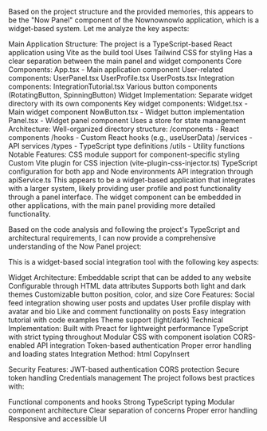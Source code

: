 Based on the project structure and the provided memories, this appears to be the "Now Panel" component of the NownownowIo application, which is a widget-based system. Let me analyze the key aspects:

Main Application Structure:
The project is a TypeScript-based React application using Vite as the build tool
Uses Tailwind CSS for styling
Has a clear separation between the main panel and widget components
Core Components:
App.tsx - Main application component
User-related components:
UserPanel.tsx
UserProfile.tsx
UserPosts.tsx
Integration components:
IntegrationTutorial.tsx
Various button components (RotatingButton, SpinningButton)
Widget Implementation:
Separate widget directory with its own components
Key widget components:
Widget.tsx - Main widget component
NowButton.tsx - Widget button implementation
Panel.tsx - Widget panel component
Uses a store for state management
Architecture:
Well-organized directory structure:
/components - React components
/hooks - Custom React hooks (e.g., useUserData)
/services - API services
/types - TypeScript type definitions
/utils - Utility functions
Notable Features:
CSS module support for component-specific styling
Custom Vite plugin for CSS injection (vite-plugin-css-injector.ts)
TypeScript configuration for both app and Node environments
API integration through apiService.ts
This appears to be a widget-based application that integrates with a larger system, likely providing user profile and post functionality through a panel interface. The widget component can be embedded in other applications, with the main panel providing more detailed functionality.




Based on the code analysis and following the project's TypeScript and architectural requirements, I can now provide a comprehensive understanding of the Now Panel project:

This is a widget-based social integration tool with the following key aspects:

Widget Architecture:
Embeddable script that can be added to any website
Configurable through HTML data attributes
Supports both light and dark themes
Customizable button position, color, and size
Core Features:
Social feed integration showing user posts and updates
User profile display with avatar and bio
Like and comment functionality on posts
Easy integration tutorial with code examples
Theme support (light/dark)
Technical Implementation:
Built with Preact for lightweight performance
TypeScript with strict typing throughout
Modular CSS with component isolation
CORS-enabled API integration
Token-based authentication
Proper error handling and loading states
Integration Method:
html
CopyInsert
<script 
  defer 
  src="https://nownownow.io/dist/now-widget.js" 
  data-org-id="ORG_ID" 
  data-token="TOKEN"
  data-theme="dark"
  data-position="left"
  data-button-color="#1a73e8"
  data-button-size="90">
</script>
Security Features:
JWT-based authentication
CORS protection
Secure token handling
Credentials management
The project follows best practices with:

Functional components and hooks
Strong TypeScript typing
Modular component architecture
Clear separation of concerns
Proper error handling
Responsive and accessible UI